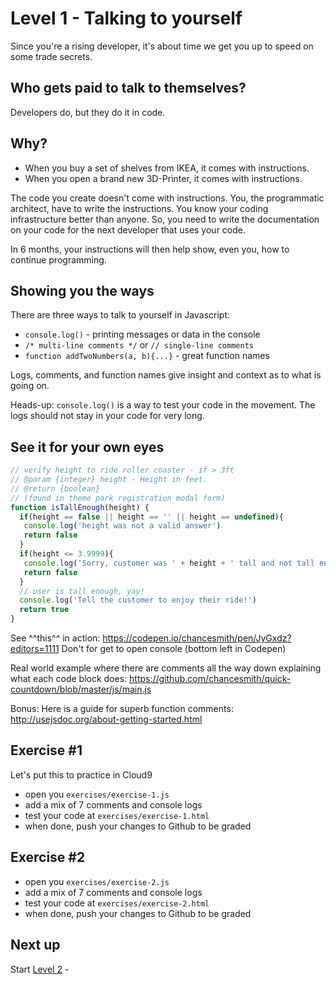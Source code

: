 # Level 1 - Talking to yourself

Since you're a rising developer, it's about time we get you up to speed on some trade secrets.

## Who gets paid to talk to themselves?
Developers do, but they do it in code.

## Why?
- When you buy a set of shelves from IKEA, it comes with instructions.
- When you open a brand new 3D-Printer, it comes with instructions.

The code you create doesn't come with instructions. You, the programmatic architect, have to write the instructions. You know your coding infrastructure better than anyone. So, you need to write the documentation on your code for the next developer that uses your code.

In 6 months, your instructions will then help show, even you, how to continue programming.

## Showing you the ways
There are three ways to talk to yourself in Javascript:
- `console.log()` - printing messages or data in the console
- `/* multi-line comments */` or `// single-line comments`
- `function addTwoNumbers(a, b){...}` - great function names

Logs, comments, and function names give insight and context as to what is going on.

Heads-up:
`console.log()` is a way to test your code in the movement. The logs should not stay in your code for very long.

## See it for your own eyes
```js
// verify height to ride roller coaster - if > 3ft
// @param {integer} height - Height in feet.
// @return {boolean}
// (found in theme park registration modal form)
function isTallEnough(height) {
  if(height == false || height == '' || height == undefined){
   console.log('height was not a valid answer')
   return false
  }
  if(height <= 3.9999){
   console.log('Sorry, customer was ' + height + ' tall and not tall enough to ride. :(')
   return false
  }
  // user is tall enough, yay!
  console.log('Tell the customer to enjoy their ride!')
  return true
}
```
See ^^this^^ in action:
https://codepen.io/chancesmith/pen/JyGxdz?editors=1111
Don't for get to open console (bottom left in Codepen)

Real world example where there are comments all the way down explaining what each code block does:
https://github.com/chancesmith/quick-countdown/blob/master/js/main.js

Bonus:
Here is a guide for superb function comments:
http://usejsdoc.org/about-getting-started.html

## Exercise #1
Let's put this to practice in Cloud9
- open you `exercises/exercise-1.js`
- add a mix of 7 comments and console logs
- test your code at `exercises/exercise-1.html`
- when done, push your changes to Github to be graded

## Exercise #2
- open you `exercises/exercise-2.js`
- add a mix of 7 comments and console logs
- test your code at `exercises/exercise-2.html`
- when done, push your changes to Github to be graded

## Next up
Start [Level 2](level-2.md) -
